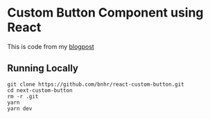 # Custom Button Component using React

This is code from my [blogpost](https://blog.herugunawan.com/blog/membuat-button-component-dengan-react-dan-typescript)

## Running Locally

```
git clone https://github.com/bnhr/react-custom-button.git
cd next-custom-button
rm -r .git
yarn
yarn dev
```
